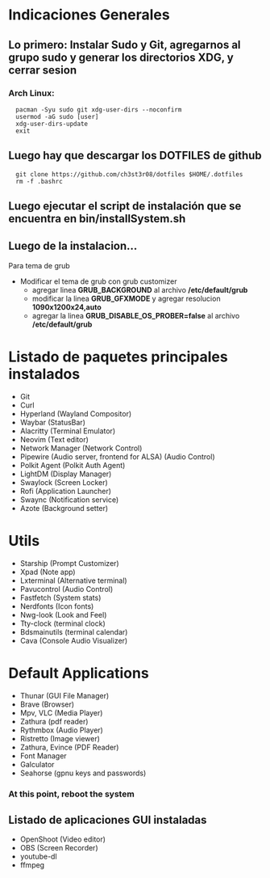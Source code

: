 # Indicaciones Generales

## Lo primero: Instalar Sudo y Git, agregarnos al grupo sudo y generar los directorios XDG, y cerrar sesion

### Arch Linux:
      pacman -Syu sudo git xdg-user-dirs --noconfirm
      usermod -aG sudo [user]
      xdg-user-dirs-update
      exit

## Luego hay que descargar los DOTFILES de github
      git clone https://github.com/ch3st3r08/dotfiles $HOME/.dotfiles
      rm -f .bashrc

## Luego ejecutar el script de instalación que se encuentra en bin/installSystem.sh

## Luego de la instalacion...
Para tema de grub
- Modificar el tema de grub con grub customizer
  - agregar linea **GRUB_BACKGROUND** al archivo **/etc/default/grub**
  - modificar la linea **GRUB_GFXMODE** y agregar resolucion **1090x1200x24,auto**
  - agregar la linea **GRUB_DISABLE_OS_PROBER=false** al archivo **/etc/default/grub**
  
# Listado de paquetes principales instalados
- Git
- Curl
- Hyperland (Wayland Compositor)
- Waybar (StatusBar)
- Alacritty (Terminal Emulator)
- Neovim (Text editor)
- Network Manager (Network Control)
- Pipewire (Audio server, frontend for ALSA) (Audio Control)
- Polkit Agent (Polkit Auth Agent)
- LightDM (Display Manager)
- Swaylock (Screen Locker)
- Rofi (Application Launcher)
- Swaync (Notification service)
- Azote (Background setter)

# Utils
- Starship (Prompt Customizer)
- Xpad (Note app)
- Lxterminal (Alternative terminal)
- Pavucontrol (Audio Control)
- Fastfetch (System stats)
- Nerdfonts (Icon fonts)
- Nwg-look (Look and Feel)
- Tty-clock (terminal clock)
- Bdsmainutils (terminal calendar)
- Cava (Console Audio Visualizer)

# Default Applications
- Thunar (GUI File Manager)
- Brave (Browser)
- Mpv, VLC (Media Player)
- Zathura (pdf reader)
- Rythmbox (Audio Player)
- Ristretto (Image viewer)
- Zathura, Evince (PDF Reader)
- Font Manager
- Galculator
- Seahorse (gpnu keys and passwords)


### At this point, reboot the system

## Listado de aplicaciones GUI instaladas
- OpenShoot (Video editor)
- OBS (Screen Recorder)
- youtube-dl
- ffmpeg
